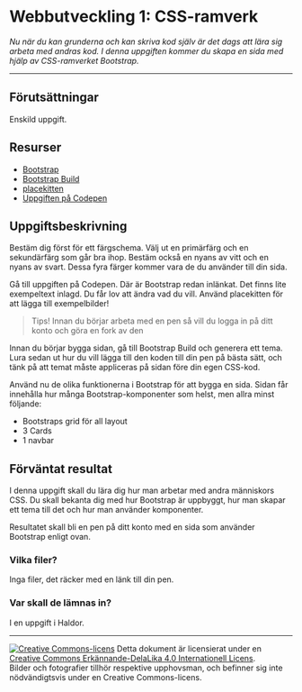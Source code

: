 # Webbutveckling 1: CSS-ramverk

_Nu när du kan grunderna och kan skriva kod själv är det dags att lära sig arbeta med andras kod. I denna uppgiften kommer du skapa en sida med hjälp av CSS-ramverket Bootstrap._

---

## Förutsättningar

Enskild uppgift.

## Resurser

* [Bootstrap](https://getbootstrap.com/)   
* [Bootstrap Build](https://bootstrap.build/)   
* [placekitten](https://placekitten.com/)   
* [Uppgiften på Codepen](https://codepen.io/seetee/pen/LYazJGv?editors=1100)   

## Uppgiftsbeskrivning   

Bestäm dig först för ett färgschema. Välj ut en primärfärg och en sekundärfärg som går bra ihop. Bestäm också en nyans av vitt och en nyans av svart. Dessa fyra färger kommer vara de du använder till din sida.   

Gå till uppgiften på Codepen. Där är Bootstrap redan inlänkat. Det finns lite exempeltext inlagd. Du får lov att ändra vad du vill. Använd placekitten för att lägga till exempelbilder!  

> Tips! Innan du börjar arbeta med en pen så vill du logga in på ditt konto och göra en fork av den   

Innan du börjar bygga sidan, gå till Bootstrap Build och generera ett tema. Lura sedan ut hur du vill lägga till den koden till din pen på bästa sätt, och tänk på att temat måste appliceras på sidan före din egen CSS-kod.  

Använd nu de olika funktionerna i Bootstrap för att bygga en sida. Sidan får innehålla hur många Bootstrap-komponenter som helst, men allra minst följande:  

* Bootstraps grid för all layout 
* 3 Cards 
* 1 navbar 

## Förväntat resultat

I denna uppgift skall du lära dig hur man arbetar med andra människors CSS. Du skall bekanta dig med hur Bootstrap är uppbyggt, hur man skapar ett tema till det och hur man använder komponenter.    

Resultatet skall bli en pen på ditt konto med en sida som använder Bootstrap enligt ovan.   

### Vilka filer?

Inga filer, det räcker med en länk till din pen.    

### Var skall de lämnas in?

I en uppgift i Haldor.    

---     

[![Creative Commons-licens](https://i.creativecommons.org/l/by-sa/4.0/80x15.png)](http://creativecommons.org/licenses/by-sa/4.0/) Detta dokument är licensierat under en [Creative Commons Erkännande-DelaLika 4.0 Internationell Licens](http://creativecommons.org/licenses/by-sa/4.0/).    
Bilder och fotografier tillhör respektive upphovsman, och befinner sig inte nödvändigtsvis under en Creative Commons-licens.    
